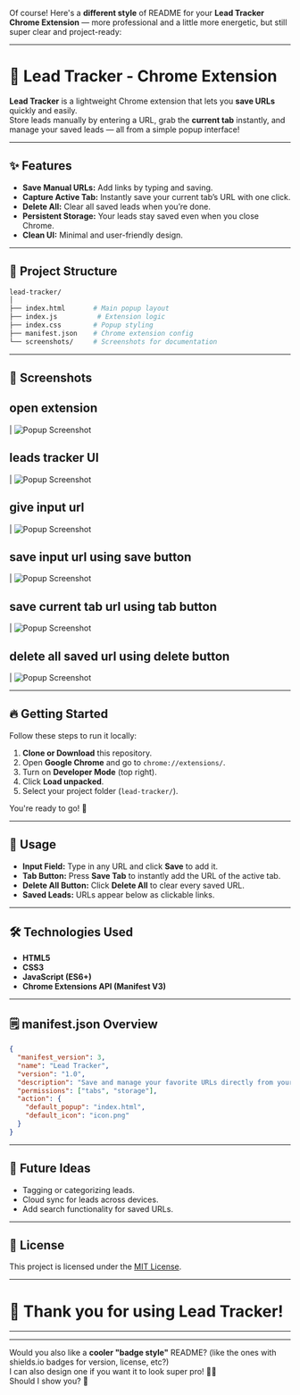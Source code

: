 


Of course! Here's a **different style** of README for your **Lead Tracker Chrome Extension** — more professional and a little more energetic, but still super clear and project-ready:

---

# 🚀 Lead Tracker - Chrome Extension

**Lead Tracker** is a lightweight Chrome extension that lets you **save URLs** quickly and easily.  
Store leads manually by entering a URL, grab the **current tab** instantly, and manage your saved leads — all from a simple popup interface!

---

## ✨ Features

- **Save Manual URLs:** Add links by typing and saving.
- **Capture Active Tab:** Instantly save your current tab’s URL with one click.
- **Delete All:** Clear all saved leads when you’re done.
- **Persistent Storage:** Your leads stay saved even when you close Chrome.
- **Clean UI:** Minimal and user-friendly design.

---

## 📂 Project Structure

```bash
lead-tracker/
│
├── index.html       # Main popup layout
├── index.js          # Extension logic
├── index.css        # Popup styling
├── manifest.json    # Chrome extension config
└── screenshots/     # Screenshots for documentation
```

---

## 📸 Screenshots

## open extension
| ![Popup Screenshot](https://github.com/ravikishore23/Crome-extension-leads-track-projecter-/blob/main/assets/Screenshot%20(1).png) 
## leads tracker UI
| ![Popup Screenshot](https://github.com/ravikishore23/Crome-extension-leads-track-projecter-/blob/main/assets/Screenshot%20(2).png) 
## give input url
| ![Popup Screenshot](https://github.com/ravikishore23/Crome-extension-leads-track-projecter-/blob/main/assets/Screenshot%20(3).png) 
## save input url using save button
| ![Popup Screenshot](https://github.com/ravikishore23/Crome-extension-leads-track-projecter-/blob/main/assets/Screenshot%20(4).png) 
## save current tab url using tab button
| ![Popup Screenshot](https://github.com/ravikishore23/Crome-extension-leads-track-projecter-/blob/main/assets/Screenshot%20(5).png) 
## delete all saved url using delete button
| ![Popup Screenshot](https://github.com/ravikishore23/Crome-extension-leads-track-projecter-/blob/main/assets/Screenshot%20(6).png) 

---

## 🔥 Getting Started

Follow these steps to run it locally:

1. **Clone or Download** this repository.
2. Open **Google Chrome** and go to `chrome://extensions/`.
3. Turn on **Developer Mode** (top right).
4. Click **Load unpacked**.
5. Select your project folder (`lead-tracker/`).

You're ready to go! 🎉

---

## 🧩 Usage

- **Input Field:** Type in any URL and click **Save** to add it.
- **Tab Button:** Press **Save Tab** to instantly add the URL of the active tab.
- **Delete All Button:** Click **Delete All** to clear every saved URL.
- **Saved Leads:** URLs appear below as clickable links.

---

## 🛠️ Technologies Used

- **HTML5**
- **CSS3**
- **JavaScript (ES6+)**
- **Chrome Extensions API (Manifest V3)**

---

## 🗒️ manifest.json Overview

```json
{
  "manifest_version": 3,
  "name": "Lead Tracker",
  "version": "1.0",
  "description": "Save and manage your favorite URLs directly from your browser.",
  "permissions": ["tabs", "storage"],
  "action": {
    "default_popup": "index.html",
    "default_icon": "icon.png"
  }
}
```

---

## 🎯 Future Ideas

- Tagging or categorizing leads.
- Cloud sync for leads across devices.
- Add search functionality for saved URLs.

---

## 📄 License

This project is licensed under the [MIT License](LICENSE).

---

# 🎉 Thank you for using Lead Tracker!

---

---
  
Would you also like a **cooler "badge style"** README? (like the ones with shields.io badges for version, license, etc?)  
I can also design one if you want it to look super pro! 🚀🎨  
Should I show you? 🎯
